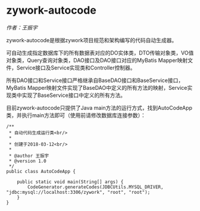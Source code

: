 # zywork-autocode

*作者：王振宇*

zywork-autocode是根据zywork项目规范和架构编写的代码自动生成器。

可自动生成指定数据库下的所有数据表对应的DO实体类，DTO传输对象类，VO值对象类，Query查询对象类，DAO接口及DAO接口对应的MyBatis Mapper映射文件，Service接口及Service实现类和Controller控制器。

所有DAO接口和Service接口严格继承自BaseDAO接口和BaseService接口，MyBatis Mapper映射文件实现了BaseDAO中定义的所有方法的映射，Service实现类中实现了BaseService接口中定义的所有方法。

目前zywork-autocode只提供了Java main方法的运行方式，找到AutoCodeApp类，并执行main方法即可（使用前请修改数据库连接参数）：

```
/**
 * 自动代码生成运行类<br/>
 *
 * 创建于2018-03-12<br/>
 *
 * @author 王振宇
 * @version 1.0
 */
public class AutoCodeApp {

    public static void main(String[] args) {
        CodeGenerator.generateCodes(JDBCUtils.MYSQL_DRIVER, "jdbc:mysql://localhost:3306/zywork", "root", "root");
    }
}
```